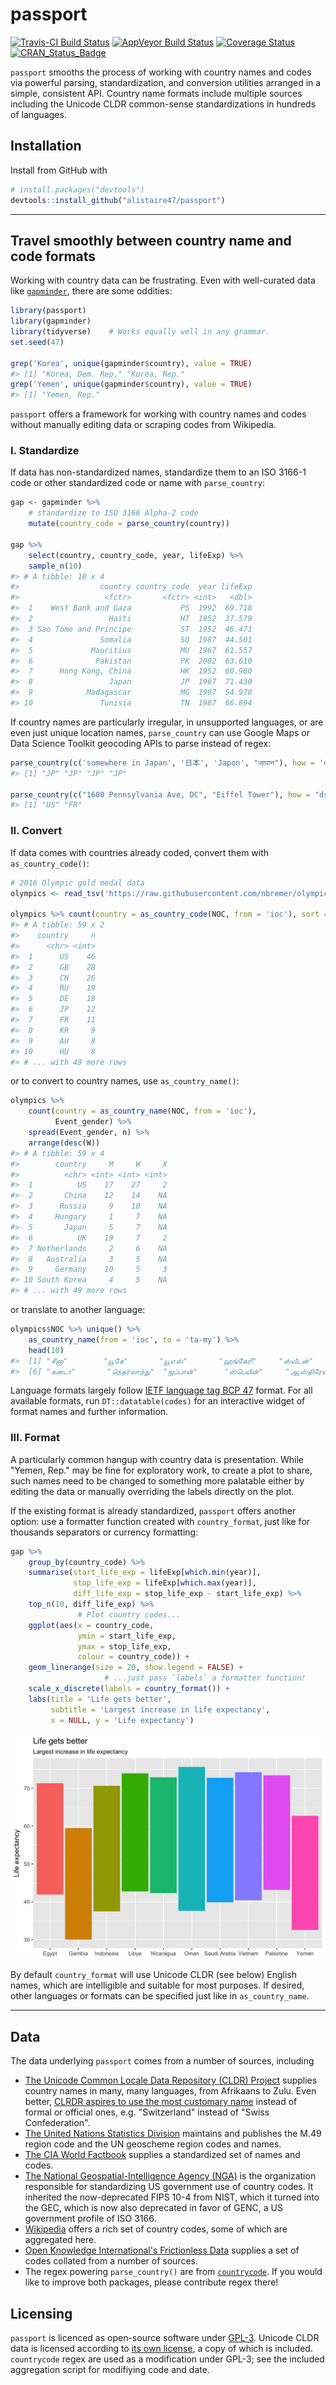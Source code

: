 
<!-- README.md is generated from README.Rmd. Please edit that file -->
passport
========

[![Travis-CI Build Status](https://travis-ci.org/alistaire47/passport.svg?branch=master)](https://travis-ci.org/alistaire47/passport) [![AppVeyor Build Status](https://ci.appveyor.com/api/projects/status/github/alistaire47/passport?branch=master&svg=true)](https://ci.appveyor.com/project/alistaire47/passport) [![Coverage Status](https://img.shields.io/codecov/c/github/alistaire47/passport/master.svg)](https://codecov.io/github/alistaire47/passport?branch=master) [![CRAN\_Status\_Badge](https://www.r-pkg.org/badges/version/passport)](https://cran.r-project.org/package=passport)

`passport` smooths the process of working with country names and codes via powerful parsing, standardization, and conversion utilities arranged in a simple, consistent API. Country name formats include multiple sources including the Unicode CLDR common-sense standardizations in hundreds of languages.

Installation
------------

Install from GitHub with

``` r
# install.packages("devtools")
devtools::install_github("alistaire47/passport")
```

------------------------------------------------------------------------

Travel smoothly between country name and code formats
-----------------------------------------------------

Working with country data can be frustrating. Even with well-curated data like [`gapminder`](https://github.com/jennybc/gapminder), there are some oddities:

``` r
library(passport)
library(gapminder)
library(tidyverse)    # Works equally well in any grammar.
set.seed(47)

grep('Korea', unique(gapminder$country), value = TRUE)
#> [1] "Korea, Dem. Rep." "Korea, Rep."
grep('Yemen', unique(gapminder$country), value = TRUE)
#> [1] "Yemen, Rep."
```

`passport` offers a framework for working with country names and codes without manually editing data or scraping codes from Wikipedia.

### I. Standardize

If data has non-standardized names, standardize them to an ISO 3166-1 code or other standardized code or name with `parse_country`:

``` r
gap <- gapminder %>% 
    # standardize to ISO 3166 Alpha-2 code
    mutate(country_code = parse_country(country))

gap %>%
    select(country, country_code, year, lifeExp) %>%
    sample_n(10)
#> # A tibble: 10 x 4
#>                  country country_code  year lifeExp
#>                   <fctr>       <fctr> <int>   <dbl>
#>  1    West Bank and Gaza           PS  1992  69.718
#>  2                 Haiti           HT  1952  37.579
#>  3 Sao Tome and Principe           ST  1952  46.471
#>  4               Somalia           SO  1987  44.501
#>  5             Mauritius           MU  1967  61.557
#>  6              Pakistan           PK  2002  63.610
#>  7      Hong Kong, China           HK  1952  60.960
#>  8                 Japan           JP  1967  71.430
#>  9            Madagascar           MG  1997  54.978
#> 10               Tunisia           TN  1987  66.894
```

If country names are particularly irregular, in unsupported languages, or are even just unique location names, `parse_country` can use Google Maps or Data Science Toolkit geocoding APIs to parse instead of regex:

``` r
parse_country(c('somewhere in Japan', '日本', 'Japon', "जापान"), how = 'dstk')
#> [1] "JP" "JP" "JP" "JP"

parse_country(c("1600 Pennsylvania Ave, DC", "Eiffel Tower"), how = "dstk")
#> [1] "US" "FR"
```

### II. Convert

If data comes with countries already coded, convert them with `as_country_code()`:

``` r
# 2016 Olympic gold medal data
olympics <- read_tsv('https://raw.githubusercontent.com/nbremer/olympicfeathers/gh-pages/data/raw%20medal%20data/Rio%202016%20gold%20medal%20winners.txt')

olympics %>% count(country = as_country_code(NOC, from = 'ioc'), sort = TRUE)
#> # A tibble: 59 x 2
#>    country     n
#>      <chr> <int>
#>  1      US    46
#>  2      GB    28
#>  3      CN    26
#>  4      RU    19
#>  5      DE    18
#>  6      JP    12
#>  7      FR    11
#>  8      KR     9
#>  9      AU     8
#> 10      HU     8
#> # ... with 49 more rows
```

or to convert to country names, use `as_country_name()`:

``` r
olympics %>% 
    count(country = as_country_name(NOC, from = 'ioc'), 
          Event_gender) %>% 
    spread(Event_gender, n) %>% 
    arrange(desc(W))
#> # A tibble: 59 x 4
#>        country     M     W     X
#>          <chr> <int> <int> <int>
#>  1          US    17    27     2
#>  2       China    12    14    NA
#>  3      Russia     9    10    NA
#>  4     Hungary     1     7    NA
#>  5       Japan     5     7    NA
#>  6          UK    19     7     2
#>  7 Netherlands     2     6    NA
#>  8   Australia     3     5    NA
#>  9     Germany    10     5     3
#> 10 South Korea     4     5    NA
#> # ... with 49 more rows
```

or translate to another language:

``` r
olympics$NOC %>% unique() %>% 
    as_country_name(from = 'ioc', to = 'ta-my') %>% 
    head(10)
#>  [1] "சீனா"        "யூகே"       "யூஎஸ்"       "ஹங்கேரி"     "ஸ்வீடன்"      
#>  [6] "கனடா"       "நெதர்லாந்து"  "ஜப்பான்"      "ஸ்பெயின்"     "ஆஸ்திரேலியா"
```

Language formats largely follow [IETF language tag BCP 47](https://en.wikipedia.org/wiki/IETF_language_tag) format. For all available formats, run `DT::datatable(codes)` for an interactive widget of format names and further information.

### III. Format

A particularly common hangup with country data is presentation. While "Yemen, Rep." may be fine for exploratory work, to create a plot to share, such names need to be changed to something more palatable either by editing the data or manually overriding the labels directly on the plot.

If the existing format is already standardized, `passport` offers another option: use a formatter function created with `country_format`, just like for thousands separators or currency formatting:

``` r
gap %>% 
    group_by(country_code) %>% 
    summarise(start_life_exp = lifeExp[which.min(year)], 
              stop_life_exp = lifeExp[which.max(year)], 
              diff_life_exp = stop_life_exp - start_life_exp) %>% 
    top_n(10, diff_life_exp) %>%
               # Plot country codes...
    ggplot(aes(x = country_code,
               ymin = start_life_exp, 
               ymax = stop_life_exp, 
               colour = country_code)) + 
    geom_linerange(size = 20, show.legend = FALSE) + 
                     # ...just pass `labels` a formatter function!
    scale_x_discrete(labels = country_format()) + 
    labs(title = 'Life gets better',
         subtitle = 'Largest increase in life expectancy',
         x = NULL, y = 'Life expectancy')
```

![](man/figures/README-format-1.png)

By default `country_format` will use Unicode CLDR (see below) English names, which are intelligible and suitable for most purposes. If desired, other languages or formats can be specified just like in `as_country_name`.

------------------------------------------------------------------------

Data
----

The data underlying `passport` comes from a number of sources, including

-   [The Unicode Common Locale Data Repository (CLDR) Project](http://cldr.unicode.org/) supplies country names in many, many languages, from Afrikaans to Zulu. Even better, [CLRDR aspires to use the most customary name](http://cldr.unicode.org/translation/country-names) instead of formal or official ones, e.g. "Switzerland" instead of "Swiss Confederation".
-   [The United Nations Statistics Division](https://unstats.un.org/unsd/methodology/m49/overview/) maintains and publishes the M.49 region code and the UN geoscheme region codes and names.
-   [The CIA World Factbook](https://www.cia.gov/library/publications/the-world-factbook/index.html) supplies a standardized set of names and codes.
-   [The National Geospatial-Intelligence Agency (NGA)](http://geonames.nga.mil/gns/html/countrycodes.html) is the organization responsible for standardizing US government use of country codes. It inherited the now-deprecated FIPS 10-4 from NIST, which it turned into the GEC, which is now also deprecated in favor of GENC, a US government profile of ISO 3166.
-   [Wikipedia](https://en.wikipedia.org/wiki/Category:Lists_of_country_codes) offers a rich set of country codes, some of which are aggregated here.
-   [Open Knowledge International's Frictionless Data](http://data.okfn.org/data/core/country-codes) supplies a set of codes collated from a number of sources.
-   The regex powering `parse_country()` are from [`countrycode`](https://github.com/vincentarelbundock/countrycode). If you would like to improve both packages, please contribute regex there!

Licensing
---------

`passport` is licenced as open-source software under [GPL-3](https://www.gnu.org/licenses/gpl.html). Unicode CLDR data is licensed according to [its own license](https://github.com/unicode-cldr/cldr-json/blob/master/LICENSE), a copy of which is included. `countrycode` regex are used as a modification under GPL-3; see the included aggregation script for modifiying code and date.

